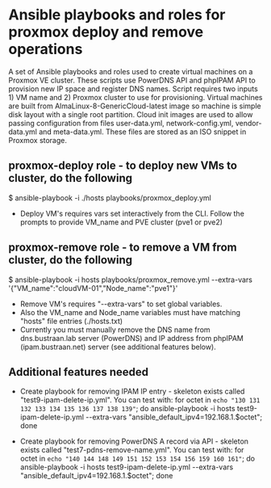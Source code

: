 # Ansible playbooks and roles for proxmox deploy and remove operations

A set of Ansible playbooks and roles used to create virtual machines on a Proxmox VE cluster. These scripts use PowerDNS API and phpIPAM API to provision new IP space and register DNS names.  Script requires two inputs 1) VM name and 2) Proxmox cluster to use for provisioning.  Virtual machines are built from AlmaLinux-8-GenericCloud-latest image so machine is simple disk layout with a single root partition.  Cloud init images are used to allow passing configuration from files user-data.yml, network-config.yml, vendor-data.yml and meta-data.yml.  These files are stored as an ISO snippet in Proxmox storage.

## proxmox-deploy role - to deploy new VMs to cluster, do the following
 
$ ansible-playbook -i ./hosts playbooks/proxmox_deploy.yml
* Deploy VM's requires vars set interactively from the CLI.  Follow the prompts to provide VM_name and PVE cluster (pve1 or pve2)

## proxmox-remove role - to remove a VM from cluster, do the following
$ ansible-playbook -i hosts playbooks/proxmox_remove.yml --extra-vars '{"VM_name":"cloudVM-01","Node_name":"pve1"}'

* Remove VM's requires "--extra-vars" to set global variables. 
* Also the VM_name and Node_name variables must have matching "hosts" file entries (./hosts.txt)
* Currently you must manually remove the DNS name from dns.bustraan.lab server (PowerDNS) and IP address from phpIPAM (ipam.bustraan.net) server (see additional features below).


## Additional features needed
* Create playbook for removing IPAM IP entry - skeleton exists called "test9-ipam-delete-ip.yml". You can test with: 
  for octet in `echo "130 131 132 133 134 135 136 137 138 139"`; do ansible-playbook -i hosts test9-ipam-delete-ip.yml --extra-vars "ansible_default_ipv4=192.168.1.$octet"; done

* Create playbook for removing PowerDNS A record via API - skeleton exists called "test7-pdns-remove-name.yml". You can test with:
  for octet in `echo "140 144 148 149 151 152 153 154 156 159 160 161"`; do ansible-playbook -i hosts test9-ipam-delete-ip.yml --extra-vars "ansible_default_ipv4=192.168.1.$octet"; done

